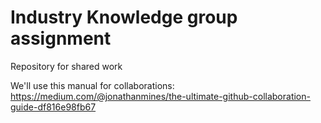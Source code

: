 # Industry Knowledge group assignment
Repository for shared work

We'll use this manual for collaborations:
https://medium.com/@jonathanmines/the-ultimate-github-collaboration-guide-df816e98fb67
